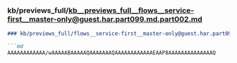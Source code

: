 ### kb/previews_full/kb__previews_full__flows__service-first__master-only@guest.har.part099.md.part002.md

```md
### kb/previews_full/flows__service-first__master-only@guest.har.part099.md (part 002)

```md
AAAAAAAAAAAA/wAAAAABAAAAAQAAAAAAAQAAAAAAAAAAAAEAAP8AAAAAAAAAAAAAAQ
```

```

```
